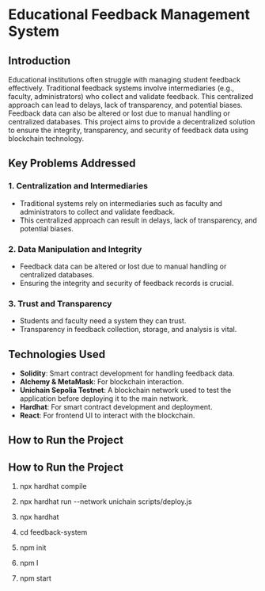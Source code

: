 # Educational Feedback Management System

## Introduction

Educational institutions often struggle with managing student feedback effectively. Traditional feedback systems involve intermediaries (e.g., faculty, administrators) who collect and validate feedback. This centralized approach can lead to delays, lack of transparency, and potential biases. Feedback data can also be altered or lost due to manual handling or centralized databases. This project aims to provide a decentralized solution to ensure the integrity, transparency, and security of feedback data using blockchain technology.

## Key Problems Addressed

### 1. **Centralization and Intermediaries**
   - Traditional systems rely on intermediaries such as faculty and administrators to collect and validate feedback.
   - This centralized approach can result in delays, lack of transparency, and potential biases.

### 2. **Data Manipulation and Integrity**
   - Feedback data can be altered or lost due to manual handling or centralized databases.
   - Ensuring the integrity and security of feedback records is crucial.

### 3. **Trust and Transparency**
   - Students and faculty need a system they can trust.
   - Transparency in feedback collection, storage, and analysis is vital.

## Technologies Used

- **Solidity**: Smart contract development for handling feedback data.
- **Alchemy & MetaMask**: For blockchain interaction.
- **Unichain Sepolia Testnet**: A blockchain network used to test the application before deploying it to the main network.
- **Hardhat**: For smart contract development and deployment.
- **React**: For frontend UI to interact with the blockchain.

## How to Run the Project

## How to Run the Project

1. npx hardhat compile
2. npx hardhat run --network unichain scripts/deploy.js
3. npx hardhat


4. cd feedback-system
5. npm init
6. npm I
7. npm start
